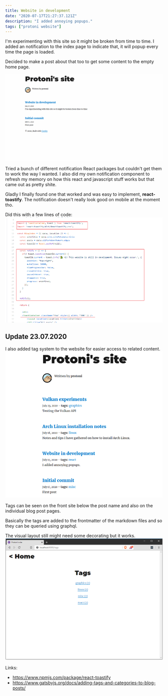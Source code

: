 ```yaml
---
title: Website in development
date: "2020-07-17T21:27:37.121Z"
description: "I added annoying popups."
tags: ["protoni website"]
---
```


I'm experimenting with this site so it might be broken from time to time. 
I added an notification to the index page to indicate that, it will popup every time the page is loaded.

Decided to make a post about that too to get some content to the empty home page.

![Notification popup](./popup.gif)

Tried a bunch of different notification React packages but couldn't get them to work the way I wanted.
I also did my own notification component to refresh my memory on how this react and javascript stuff works 
but that came out as pretty shite.
 
Gladly I finally found one that worked and was easy to implement, **react-toastify**.
The notification doesn't really look good on mobile at the moment tho.


Did this with a few lines of code:
![Notification codes](./notificationCode.PNG)

## Update 23.07.2020
I also added tag system to the website for easier access to related content.
![Tags](./tags.PNG)

Tags can be seen on the front site below the post name and also on the individual blog post pages.

Basically the tags are added to the frontmatter of the markdown files and so they can be queried using graphql.

The visual layout still might need some decorating but it works.
![Minimal tags](./tagsMinimal.PNG)

Links:
* https://www.npmjs.com/package/react-toastify
* https://www.gatsbyjs.org/docs/adding-tags-and-categories-to-blog-posts/